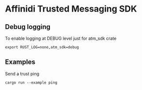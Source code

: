 
# Affinidi Trusted Messaging SDK

## Debug logging

To enable logging at DEBUG level just for atm_sdk crate

`export RUST_LOG=none,atm_sdk=debug`

## Examples

Send a trust ping

`cargo run --example ping`
